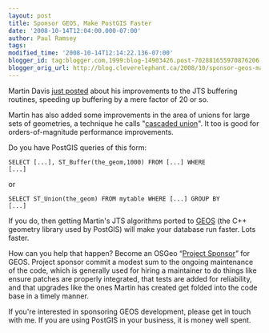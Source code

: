 ```yaml
---
layout: post
title: Sponsor GEOS, Make PostGIS Faster
date: '2008-10-14T12:04:00.000-07:00'
author: Paul Ramsey
tags: 
modified_time: '2008-10-14T12:14:22.136-07:00'
blogger_id: tag:blogger.com,1999:blog-14903426.post-702881655970876206
blogger_orig_url: http://blog.cleverelephant.ca/2008/10/sponsor-geos-make-postgis-faster.html
---
```


Martin Davis [just posted](http://lin-ear-th-inking.blogspot.com/2008/10/improvements-to-jts-buffering.html) about his improvements to the JTS buffering routines, speeding up buffering by a mere factor of 20 or so.

Martin has also added some improvements in the area of unions for large sets of geometries, a technique he calls "[cascaded union](http://lin-ear-th-inking.blogspot.com/2007/11/fast-polygon-merging-in-jts-using.html)".  It too is good for orders-of-magnitude performance improvements.

Do you have PostGIS queries of this form:

<code>SELECT [...], ST_Buffer(the_geom,1000) FROM [...] WHERE [...]</code>

or

<code>SELECT ST_Union(the_geom) FROM mytable WHERE [...] GROUP BY [...]</code>

If you do, then getting Martin's JTS algorithms ported to [GEOS](http://trac.osgeo.org/geos) (the C++ geometry library used by PostGIS) will make your database run faster. Lots faster. 

How can you help that happen? Become an OSGeo &ldquo;[Project Sponsor](http://wiki.osgeo.org/wiki/Project_Sponsorship)&rdquo; for GEOS. Project sponsor commit a modest sum to the ongoing maintenance of the code, which is generally used for hiring a maintainer to do things like ensure patches are properly integrated, that tests are added for reliability, and that upgrades like the ones Martin has created get folded into the code base in a timely manner.

If you're interested in sponsoring GEOS development, please get in touch with me. If you are using PostGIS in your business, it is money well spent.

